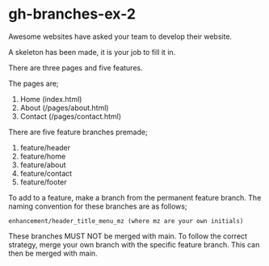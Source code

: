 # gh-branches-ex-2

Awesome websites have asked your team to develop their website. 

A skeleton has been made, it is your job to fill it in. 

There are three pages and five features. 

The pages are;

1. Home (index.html)
2. About (/pages/about.html)
3. Contact (/pages/contact.html)

There are five feature branches premade;

1. feature/header
2. feature/home
3. feature/about
4. feature/contact
5. feature/footer

To add to a feature, make a branch from the permanent feature
branch. The naming convention for these branches are as follows;

    enhancement/header_title_menu_mz (where mz are your own initials)

These branches MUST NOT be merged with main. To follow the correct
strategy, merge your own branch with the specific feature branch. 
This can then be merged with main. 

